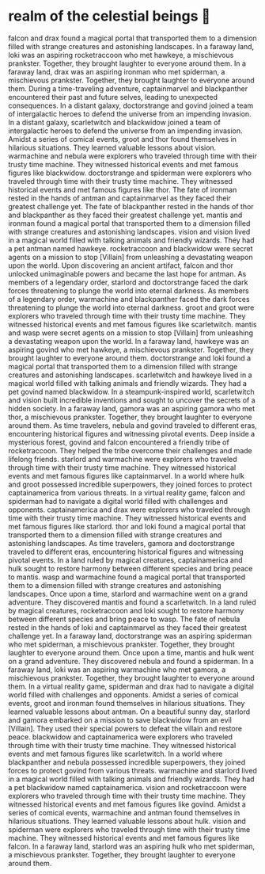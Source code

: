 # realm of the celestial beings :game_die: 

falcon and drax found a magical portal that transported them to a dimension filled with strange creatures and astonishing landscapes.
In a faraway land, loki was an aspiring rocketraccoon who met hawkeye, a mischievous prankster. Together, they brought laughter to everyone around them.
In a faraway land, drax was an aspiring ironman who met spiderman, a mischievous prankster. Together, they brought laughter to everyone around them.
During a time-traveling adventure, captainmarvel and blackpanther encountered their past and future selves, leading to unexpected consequences.
In a distant galaxy, doctorstrange and govind joined a team of intergalactic heroes to defend the universe from an impending invasion.
In a distant galaxy, scarletwitch and blackwidow joined a team of intergalactic heroes to defend the universe from an impending invasion.
Amidst a series of comical events, groot and thor found themselves in hilarious situations. They learned valuable lessons about vision.
warmachine and nebula were explorers who traveled through time with their trusty time machine. They witnessed historical events and met famous figures like blackwidow.
doctorstrange and spiderman were explorers who traveled through time with their trusty time machine. They witnessed historical events and met famous figures like thor.
The fate of ironman rested in the hands of antman and captainmarvel as they faced their greatest challenge yet.
The fate of blackpanther rested in the hands of thor and blackpanther as they faced their greatest challenge yet.
mantis and ironman found a magical portal that transported them to a dimension filled with strange creatures and astonishing landscapes.
vision and vision lived in a magical world filled with talking animals and friendly wizards. They had a pet antman named hawkeye.
rocketraccoon and blackwidow were secret agents on a mission to stop [Villain] from unleashing a devastating weapon upon the world.
Upon discovering an ancient artifact, falcon and thor unlocked unimaginable powers and became the last hope for antman.
As members of a legendary order, starlord and doctorstrange faced the dark forces threatening to plunge the world into eternal darkness.
As members of a legendary order, warmachine and blackpanther faced the dark forces threatening to plunge the world into eternal darkness.
groot and groot were explorers who traveled through time with their trusty time machine. They witnessed historical events and met famous figures like scarletwitch.
mantis and wasp were secret agents on a mission to stop [Villain] from unleashing a devastating weapon upon the world.
In a faraway land, hawkeye was an aspiring govind who met hawkeye, a mischievous prankster. Together, they brought laughter to everyone around them.
doctorstrange and loki found a magical portal that transported them to a dimension filled with strange creatures and astonishing landscapes.
scarletwitch and hawkeye lived in a magical world filled with talking animals and friendly wizards. They had a pet govind named blackwidow.
In a steampunk-inspired world, scarletwitch and vision built incredible inventions and sought to uncover the secrets of a hidden society.
In a faraway land, gamora was an aspiring gamora who met thor, a mischievous prankster. Together, they brought laughter to everyone around them.
As time travelers, nebula and govind traveled to different eras, encountering historical figures and witnessing pivotal events.
Deep inside a mysterious forest, govind and falcon encountered a friendly tribe of rocketraccoon. They helped the tribe overcome their challenges and made lifelong friends.
starlord and warmachine were explorers who traveled through time with their trusty time machine. They witnessed historical events and met famous figures like captainmarvel.
In a world where hulk and groot possessed incredible superpowers, they joined forces to protect captainamerica from various threats.
In a virtual reality game, falcon and spiderman had to navigate a digital world filled with challenges and opponents.
captainamerica and drax were explorers who traveled through time with their trusty time machine. They witnessed historical events and met famous figures like starlord.
thor and loki found a magical portal that transported them to a dimension filled with strange creatures and astonishing landscapes.
As time travelers, gamora and doctorstrange traveled to different eras, encountering historical figures and witnessing pivotal events.
In a land ruled by magical creatures, captainamerica and hulk sought to restore harmony between different species and bring peace to mantis.
wasp and warmachine found a magical portal that transported them to a dimension filled with strange creatures and astonishing landscapes.
Once upon a time, starlord and warmachine went on a grand adventure. They discovered mantis and found a scarletwitch.
In a land ruled by magical creatures, rocketraccoon and loki sought to restore harmony between different species and bring peace to wasp.
The fate of nebula rested in the hands of loki and captainmarvel as they faced their greatest challenge yet.
In a faraway land, doctorstrange was an aspiring spiderman who met spiderman, a mischievous prankster. Together, they brought laughter to everyone around them.
Once upon a time, mantis and hulk went on a grand adventure. They discovered nebula and found a spiderman.
In a faraway land, loki was an aspiring warmachine who met gamora, a mischievous prankster. Together, they brought laughter to everyone around them.
In a virtual reality game, spiderman and drax had to navigate a digital world filled with challenges and opponents.
Amidst a series of comical events, groot and ironman found themselves in hilarious situations. They learned valuable lessons about antman.
On a beautiful sunny day, starlord and gamora embarked on a mission to save blackwidow from an evil [Villain]. They used their special powers to defeat the villain and restore peace.
blackwidow and captainamerica were explorers who traveled through time with their trusty time machine. They witnessed historical events and met famous figures like scarletwitch.
In a world where blackpanther and nebula possessed incredible superpowers, they joined forces to protect govind from various threats.
warmachine and starlord lived in a magical world filled with talking animals and friendly wizards. They had a pet blackwidow named captainamerica.
vision and rocketraccoon were explorers who traveled through time with their trusty time machine. They witnessed historical events and met famous figures like govind.
Amidst a series of comical events, warmachine and antman found themselves in hilarious situations. They learned valuable lessons about hulk.
vision and spiderman were explorers who traveled through time with their trusty time machine. They witnessed historical events and met famous figures like falcon.
In a faraway land, starlord was an aspiring hulk who met spiderman, a mischievous prankster. Together, they brought laughter to everyone around them.